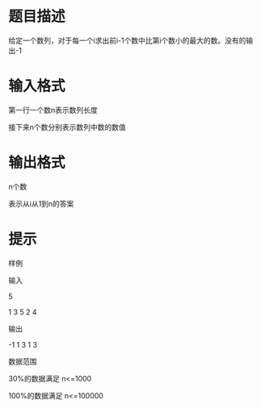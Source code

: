 # 

 
 # 题目描述 
<p>给定一个数列，对于每一个i求出前i-1个数中比第i个数小的最大的数。没有的输出-1</p> 

 
 # 输入格式 
<p>第一行一个数n表示数列长度</p>

<p>接下来n个数分别表示数列中数的数值</p> 

 
 # 输出格式 
<p>n个数</p>

<p>表示从i从1到n的答案</p> 

 
 # 提示 
<p>样例</p>

<p>输入</p>

<p>5</p>

<p>1&nbsp;3&nbsp;5&nbsp;2&nbsp;4</p>

<p>输出</p>

<p>-1&nbsp;1&nbsp;3&nbsp;1&nbsp;3</p>

<p>数据范围</p>

<p>30%的数据满足&nbsp;n&lt;=1000</p>

<p>100%的数据满足&nbsp;n&lt;=100000</p> 
